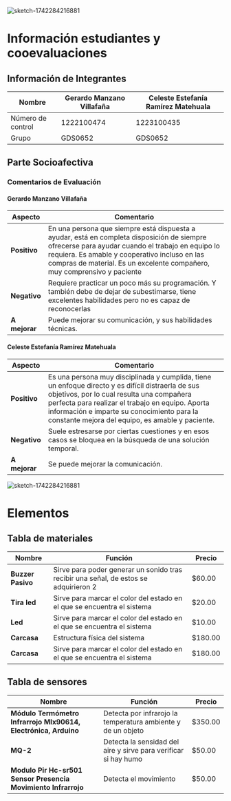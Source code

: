 
![sketch-1742284216881](https://github.com/user-attachments/assets/d89cfb6f-bccc-457d-9c45-467bbb633261)

# Información estudiantes y cooevaluaciones

## Información de Integrantes

| Nombre                               | Gerardo Manzano Villafaña     | Celeste Estefanía Ramírez Matehuala |
|--------------------------------------|------------------------------|--------------------------------------|
| Número de control                    | 1222100474                   | 1223100435                          |
| Grupo                                 | GDS0652                      | GDS0652                              |


## Parte Socioafectiva

### Comentarios de Evaluación

#### Gerardo Manzano Villafaña

| Aspecto             | Comentario                                                                                                       |
|---------------------|------------------------------------------------------------------------------------------------------------------|
| **Positivo**        | En una persona que siempre está dispuesta a ayudar, está en completa disposición de siempre ofrecerse para ayudar cuando el trabajo en equipo lo requiera. Es amable y cooperativo incluso en las compras de material. Es un excelente compañero, muy comprensivo y paciente|
| **Negativo**        | Requiere practicar un poco más su programación. Y también debe de dejar de subestimarse, tiene excelentes habilidades pero no es capaz de reconocerlas|
| **A mejorar**       | Puede mejorar su comunicación, y sus habilidades técnicas.|

#### Celeste Estefanía Ramírez Matehuala

| Aspecto             | Comentario                                                                                                         |
|---------------------|--------------------------------------------------------------------------------------------------------------------|
| **Positivo**        | Es una persona muy disciplinada y cumplida, tiene un enfoque directo y es difícil distraerla de sus objetivos, por lo cual resulta una compañera perfecta para realizar el trabajo en equipo. Aporta información e imparte su conocimiento para la constante mejora del equipo, es amable y paciente. |
| **Negativo**        | Suele estresarse por ciertas cuestiones y en esos casos se bloquea en la búsqueda de una solución temporal.|
| **A mejorar**       | Se puede mejorar la comunicación.|




![sketch-1742284216881](https://github.com/user-attachments/assets/cdc90bef-f17a-427a-adac-4304b3c4390f)


# Elementos

## Tabla de materiales 

| Nombre | Función | Precio |
|------------------------------------|--------|--------|
| **Buzzer Pasivo** | Sirve para poder generar un sonido tras recibir una señal, de estos se adquirieron 2 | $60.00 |
| **Tira led** | Sirve para marcar el color del estado en el que se encuentra el sistema | $20.00 |
| **Led** | Sirve para marcar el color del estado en el que se encuentra el sistema | $10.00 |
| **Carcasa** | Estructura física del sistema | $180.00 |
| **Carcasa** | Sirve para marcar el color del estado en el que se encuentra el sistema | $180.00 |

## Tabla de sensores

| Nombre | Función | Precio |
|------------------------------------|--------|--------|
| **Módulo Termómetro Infrarrojo Mlx90614, Electrónica, Arduino** | Detecta por infrarojo la temperatura ambiente y de un objeto | $350.00 |
| **MQ-2** | Detecta la sensidad del aire y sirve para verificar si hay humo | $50.00|
| **Modulo Pir Hc-sr501 Sensor Presencia Movimiento Infrarrojo** | Detecta el movimiento | $50.00 |




